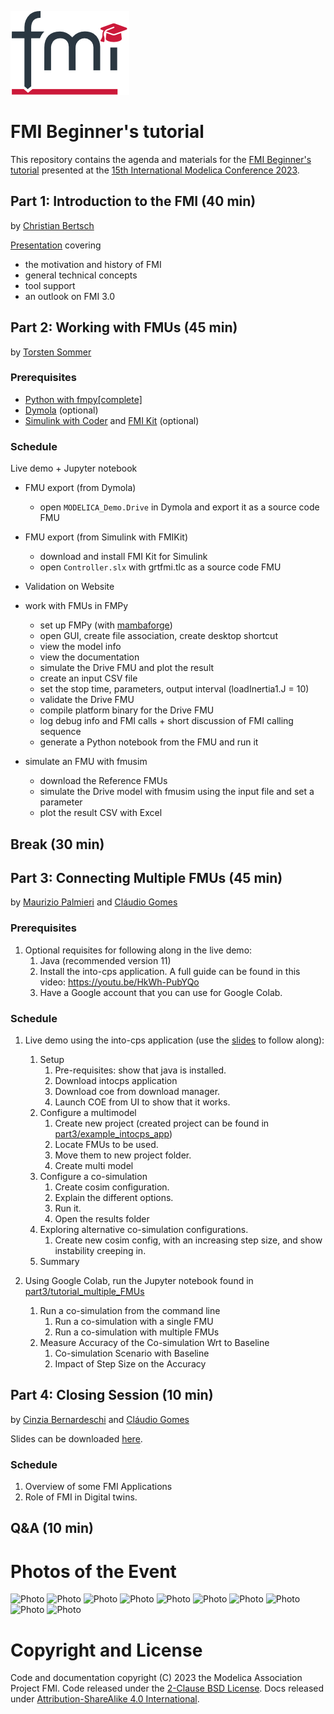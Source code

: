 ![FMI-tutorial-logo](FMI-tutorial-logo.png)

# FMI Beginner's tutorial

This repository contains the agenda and materials for the [FMI Beginner's tutorial](https://www.conftool.com/modelica2023/index.php?page=browseSessions&form_session=5) presented at the [15th International Modelica Conference 2023](https://2023.international.conference.modelica.org/).

## Part 1: Introduction to the FMI (40 min)

by [Christian Bertsch](https://github.com/chrbertsch)

[Presentation](part1/Introduction-to-FMI.pdf) covering

- the motivation and history of FMI
- general technical concepts
- tool support
- an outlook on FMI 3.0

## Part 2: Working with FMUs (45 min)

by [Torsten Sommer](https://github.com/t-sommer)

### Prerequisites

- [Python with fmpy[complete]](https://github.com/CATIA-Systems/FMPy#installation)
- [Dymola](https://www.3ds.com/products-services/catia/products/dymola/) (optional)
- [Simulink with Coder](https://mathworks.com/products/simulink-coder.html) and [FMI Kit](https://github.com/CATIA-Systems/FMIKit-Simulink) (optional)

### Schedule

Live demo + Jupyter notebook

- FMU export (from Dymola)
  - open `MODELICA_Demo.Drive` in Dymola and export it as a source code FMU

- FMU export (from Simulink with FMIKit)
  - download and install FMI Kit for Simulink
  - open `Controller.slx` with grtfmi.tlc as a source code FMU

- Validation on Website

- work with FMUs in FMPy
  - set up FMPy (with [mambaforge](https://github.com/conda-forge/miniforge/releases))
  - open GUI, create file association, create desktop shortcut
  - view the model info
  - view the documentation
  - simulate the Drive FMU and plot the result
  - create an input CSV file
  - set the stop time, parameters, output interval (loadInertia1.J = 10)
  - validate the Drive FMU 
  - compile platform binary for the Drive FMU
  - log debug info and FMI calls + short discussion of FMI calling sequence
  - generate a Python notebook from the FMU and run it

- simulate an FMU with fmusim
  - download the Reference FMUs
  - simulate the Drive model with fmusim using the input file and set a parameter
  - plot the result CSV with Excel

## Break (30 min)

## Part 3: Connecting Multiple FMUs (45 min)

by [Maurizio Palmieri](https://github.com/mapalmieri) and [Cláudio Gomes](https://github.com/clagms)

### Prerequisites

1. Optional requisites for following along in the live demo:
   1. Java (recommended version 11)
   2. Install the into-cps application. A full guide can be found in this video: https://youtu.be/HkWh-PubYQo
   3. Have a Google account that you can use for Google Colab.

### Schedule

1. Live demo using the into-cps application (use the [slides](./part3/into-cps_demo.pptx) to follow along):
   1. Setup
      1. Pre-requisites: show that java is installed.
      2. Download intocps application
      3. Download coe from download manager.
      4. Launch COE from UI to show that it works.
   2. Configure a multimodel
      1. Create new project (created project can be found in [part3/example_intocps_app](part3/example_intocps_app))
      2. Locate FMUs to be used.
      3. Move them to new project folder.
      4. Create multi model
   3. Configure a co-simulation
      1. Create cosim configuration.
      2. Explain the different options.
      3. Run it.
      4. Open the results folder
   4. Exploring alternative co-simulation configurations.
      1. Create new cosim config, with an increasing step size, and show instability creeping in.
   5. Summary

2. Using Google Colab, run the Jupyter notebook found in [part3/tutorial_multiple_FMUs](./part3/tutorial_multiple_FMUs/interaction_with_multiple_fmus.ipynb)
   1. Run a co-simulation from the command line
      1. Run a co-simulation with a single FMU
      2. Run a co-simulation with multiple FMUs
   2. Measure Accuracy of the Co-simulation Wrt to Baseline
      1. Co-simulation Scenario with Baseline
      2. Impact of Step Size on the Accuracy   

## Part 4: Closing Session (10 min)

by [Cinzia Bernardeschi](https://github.com/cbernardeschi) and [Cláudio Gomes](https://github.com/clagms)

Slides can be downloaded [here](./part4/FMI-overall.pdf).

### Schedule
1. Overview of some FMI Applications
2. Role of FMI in Digital twins.

## Q&A (10 min)

# Photos of the Event

![Photo](231009-modelica23-0180-1920px.jpg) 
![Photo](231009-modelica23-0181-1920px.jpg) 
![Photo](231009-modelica23-0182-1920px.jpg) 
![Photo](231009-modelica23-0183-1920px.jpg) 
![Photo](231009-modelica23-0184-1920px.jpg) 
![Photo](231009-modelica23-0185-1920px.jpg) 
![Photo](231009-modelica23-0187-1920px.jpg) 
![Photo](231009-modelica23-0190-1920px.jpg) 
![Photo](231009-modelica23-0191-1920px.jpg) 
![Photo](231009-modelica23-0192-1920px.jpg)

# Copyright and License

Code and documentation copyright (C) 2023 the Modelica Association Project FMI.
Code released under the [2-Clause BSD License](https://opensource.org/licenses/BSD-2-Clause).
Docs released under [Attribution-ShareAlike 4.0 International](https://creativecommons.org/licenses/by-sa/4.0/).
